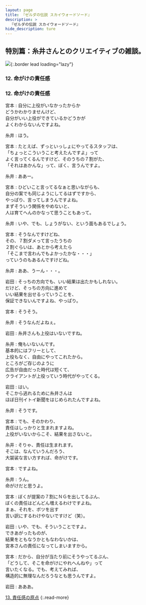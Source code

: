 ```yaml
---
layout: page
title: 『ゼルダの伝説 スカイウォードソード』
description: >
  『ゼルダの伝説 スカイウォードソード』
hide_description: ture
---
```


## 特別篇：糸井さんとのクリエイティブの雑談。

![](/interviews/jp/wii/souj/sp/img/mainvisual12.jpg){:.border lead loading="lazy"}

### 12. 命がけの責任感

<DIV CLASS="pagebox-r">

### 12. 命がけの責任感

宮本
: 自分に上役がいなかったからか<br>どうかわかりませんけど、<br>自分がいい上役ができているかどうかが<br>よくわからないんですよね。

糸井
: ほう。

宮本
: たとえば、ずっといっしょにやってるスタッフは、<br>「ちょっとこういうこと考えたんですよ」って<br>よく言ってくるんですけど、そのうちの７割がた、<br>「それはあかんな」って、ぼく、言うんですよ。

糸井
: ああー。

宮本
: ひどいこと言ってるなぁと思いながらも、<br>自分の案でも同じようにしてるはずですから、<br>やっぱり、言ってしまうんですよね。<br>まずそういう関係をやめないと、<br>人は育てへんのかなって思うこともあって。

糸井
: いや、でも、しょうがない、という面もあるでしょう。

宮本
: そうなんですけどね、<br>その、７割ダメって言ったうちの<br>２割ぐらいは、あとから考えたら<br>「そこまで言わんでもよかったかな・・・」<br>っていうのもあるんですけどね。

糸井
: ああ、うーん・・・。

岩田
: そっちの方向でも、いい結果は出たかもしれない。<br>だけど、そっちの方向に進めて<br>いい結果を出せるっていうことを、<br>保証できないんですよね、やっぱり。

宮本
: そうそう。

糸井
: そうなんだよねぇ。

岩田
: 糸井さんも上役はいないですね。

糸井
: 俺もいないんです。<br>基本的にはフリーとして、<br>上役もなく、自由にやってこれたから。<br>ところがご存じのように<br>広告が自由だった時代は短くて、<br>クライアントが上役っていう時代がやってくる。

岩田
: はい。<br>そこから逃れるために糸井さんは<br>ほぼ日刊イトイ新聞をはじめられたんですよね。

糸井
: そうです。

宮本
: でも、そのかわり、<br>責任はしっかりと生まれますよね。<br>上役がいないからこそ、結果を出さないと。

糸井
: そりゃ、責任は生まれます。<br>そこは、なんていうんだろう、<br>大袈裟な言い方すれば、命がけです。

宮本
: ですよね。

糸井
: うん。<br>命がけだと思うよ。

宮本
: ぼくが提案の７割にＮＧを出してるぶん、<br>ぼくの責任はどんどん増えるわけですよね。<br>まぁ、それを、ボツを出す<br>言い訳にするわけやないですけど（笑）。

岩田
: いや、でも、そういうことですよ。<br>できあがったものが、<br>結果をともなうかともなわないかは、<br>宮本さんの責任になってしまいますから。

宮本
: だから、自分が当たり前にそうやってるぶん、<br>「どうして、そこを命がけにやれへんねや」って<br>言いたくなる。でも、考えてみれば、<br>構造的に無理なんだろうなとも思うんですよ。

岩田
: あああ。

[13. 責任感の原点](13.md)
{:.read-more}

